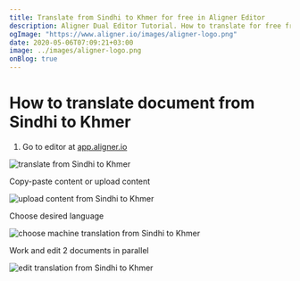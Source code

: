 ```yaml
---
title: Translate from Sindhi to Khmer for free in Aligner Editor
description: Aligner Dual Editor Tutorial. How to translate for free from Sindhi to Khmer. Aligner is multilingual document management platform. 
ogImage: "https://www.aligner.io/images/aligner-logo.png"
date: 2020-05-06T07:09:21+03:00
image: ../images/aligner-logo.png
onBlog: true
---
```


# How to translate document from Sindhi to Khmer

1. Go to editor at [app.aligner.io](https://app.aligner.io "Aligner App web page")

![translate from Sindhi to Khmer](../aligner-blank-editor.png "translate from Sindhi to Khmer")

Copy-paste content or upload content

![upload content from Sindhi to Khmer](../aligner-uploaded-document.png "upload content from Sindhi to Khmer")

Choose desired language

![choose machine translation from Sindhi to Khmer](../aligner-language-dropdown.png "choose machine translation from Sindhi to Khmer")

Work and edit 2 documents in parallel

![edit translation from Sindhi to Khmer](../aligner-double-sitded-editor.png "edit translation from Sindhi to Khmer")

